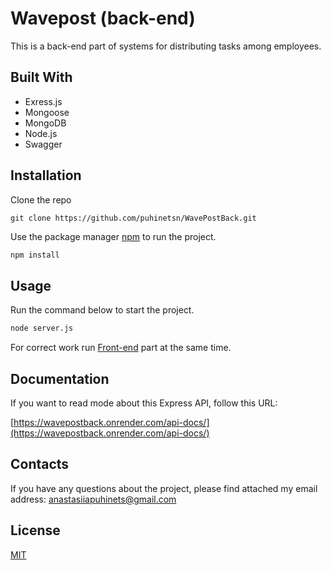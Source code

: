 # Wavepost (back-end)

This is a back-end part of systems for distributing tasks among employees.
## Built With
* Exress.js
* Mongoose
* MongoDB
* Node.js
* Swagger

## Installation
Clone the repo
```
git clone https://github.com/puhinetsn/WavePostBack.git
```
Use the package manager [npm](https://www.npmjs.com/) to run the project.

```bash
npm install
```

## Usage
Run the command below to start the project. 

```bash
node server.js
```
For correct work run [Front-end](https://github.com/puhinetsn/WavePostFront) part at the same time.
## Documentation
If you want to read mode about this Express API, follow this URL:

[https://wavepostback.onrender.com/api-docs/](https://wavepostback.onrender.com/api-docs/)

## Contacts
If you have any questions about the project, please find attached my email address: 
[anastasiiapuhinets@gmail.com](mailto:anastasiiapuhinets@gmail.com?subject=[Wavepost]%20Source%20Han%20Sans)

## License

[MIT](https://choosealicense.com/licenses/mit/)
